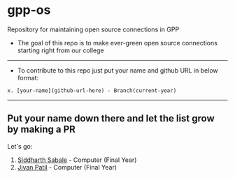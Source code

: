 # gpp-os
Repository for maintaining open source connections in GPP
* The goal of this repo is to make ever-green open source connections starting right from our college

--------------------

* To contribute to this repo just put your name and github URL in below format:
```
x. [your-name](github-url-here) - Branch(current-year)
```

-------------------
Put your name down there and let the list grow by making a PR
-------------------
Let's go:

1. [Siddharth Sabale](https://github.com/sid4618/) - Computer (Final Year)
2. [Jiyan Patil](https://github.com/jiyanpatil07) - Computer (Final Year)
